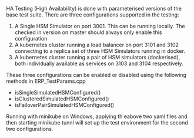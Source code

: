 HA Testing (High Availability) is done with parameterised versions of the base test suite.
There are three configurations supported in the testing:
1. A Single HSM Simulator on port 3001.   This can be running locally.   The checked in version on master should always only enable this configuration
2. A kubernetes cluster running a load balancer on port 3101 and 3102 connecting to a replica set of three HSM Simulators running in docker.
3. A kubernetes cluster running a pair of HSM simulators (dockerised), both individually available as services on 3103 and 3104 respectively.

These three configurations can be enabled or disabled using the following methods in ERP_TestParams.cpp
- isSingleSimulatedHSMConfigured()
- isClusteredSimulatedHSMConfigured()
- isFailoverPairSimulatedHSMConfigured()

Running with minikube on Windows, applying th eabove two yaml files and then starting minikube tunnl will set up the test environment for the second two configurations.

